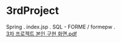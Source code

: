 # 3rdProject 
Spring . 
index.jsp . 
SQL - FORME / formepw . 
<br>
[3차 프로젝트 본인 구현 화면.pdf](https://github.com/nanlie/3rdProject/files/13214572/3.pdf)
